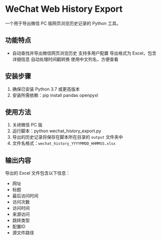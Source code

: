 # WeChat Web History Export
一个用于导出微信 PC 版网页浏览历史记录的 Python 工具。
## 功能特点
- 自动查找并导出微信网页浏览历史
 支持多用户配置
 导出格式为 Excel，包含详细信息
 自动处理时间戳转换
 使用中文列名，方便查看
## 安装步骤
1. 确保已安装 Python 3.7 或更高版本
2. 安装所需依赖：pip install pandas openpyxl

## 使用方法
1. 关闭微信 PC 版
2. 运行脚本：python wechat_history_export.py
3. 导出的历史记录将保存在脚本所在目录的 `output` 文件夹中
4. 文件名格式：`wechat_history_YYYYMMDD_HHMMSS.xlsx`

## 输出内容
导出的 Excel 文件包含以下信息：
- 网址
- 标题
- 最后访问时间
- 访问次数
- 访问时间
- 来源访问
- 跳转类型
- 配置ID
- 源文件路径

